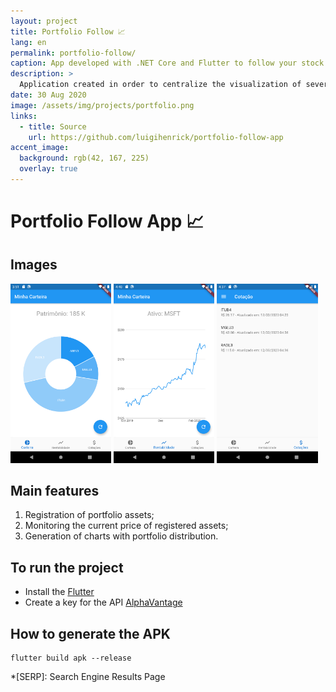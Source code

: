 ```yaml
---
layout: project
title: Portfolio Follow 📈
lang: en
permalink: portfolio-follow/
caption: App developed with .NET Core and Flutter to follow your stock wallet.
description: >
  Application created in order to centralize the visualization of several investments and follow the variations in your portfolio in a single place.
date: 30 Aug 2020 
image: /assets/img/projects/portfolio.png
links:
  - title: Source
    url: https://github.com/luigihenrick/portfolio-follow-app
accent_image: 
  background: rgb(42, 167, 225)
  overlay: true
---
```


# Portfolio Follow App 📈

## Images

<p>
<img src="https://raw.githubusercontent.com/luigihenrick/portfolio-follow-app/master/images/Screenshot_1582084275.png" width="32%">
<img src="https://raw.githubusercontent.com/luigihenrick/portfolio-follow-app/master/images/Screenshot_1582260047.png" width="32%">
<img src="https://raw.githubusercontent.com/luigihenrick/portfolio-follow-app/master/images/Screenshot_1583987827.png" width="32%">
</p>


## Main features

1. Registration of portfolio assets;
2. Monitoring the current price of registered assets;
3. Generation of charts with portfolio distribution.

## To run the project
- Install the <a href="https://flutter.dev/docs/get-started/install">Flutter</a>
- Create a key for the API <a href="https://www.alphavantage.co/">AlphaVantage</a>

## How to generate the APK

```
flutter build apk --release
```

*[SERP]: Search Engine Results Page
